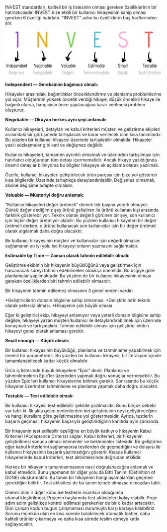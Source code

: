 INVEST standartları, kaliteli bir iş listesinin olması gereken özelliklerinin bir hatırlatıcısıdır.
INVEST bize etkili bir kullanıcı hikayesinin sahip olması gereken 6 özelliği hatırlatır. "INVEST" adını bu özelliklerin baş harflerinden alır.

<img src ="images/invest.png" width="562,5" height="150">

**Independent — Gereksinim bağımsız olmalı:**

Hikayeler arasındaki bağımlılıklar önceliklendirme ve planlama problemlerine yol açar. Müşterinin yüksek öncelik verdiği hikaye, düşük öncelikli hikaye ile bağımlı olursa, hangisinin önce yapılacağına karar verilmesi problem oluşturur.

**Negotiable — Okuyan herkes aynı şeyi anlamalı:**

Kullanıcı hikayeleri, detayları ve kabul kriterleri müşteri ve geliştirme ekipleri arasındaki bir görüşmede tartışılacak ve karar verilecek olan kısa tanımlardır. Bu yüzden bir kullanıcı hikayesi üzerinde tartışılabilir olmalıdır. Hikayeler yazılı sözleşmeler gibi kati ve değişmez değildir.

Kullanıcı hikayeleri, tamamen ayrıntılı olmamalı ve üzerinden tartışılması için hatırlatıcı olduğundan tüm detayı içermemelidir. Ancak hikaye yazıldığında önemli detaylar biliniyorsa bu bilgiler hikayeye ek açıklama olarak yazılmalı.

Özetle, kullanıcı hikayeleri geliştirilecek ürün parçası için bize yol gösteren kısa bilgilerdir. Üzerinde tartıştıkça detaylandırılabilir. Değişmez olmamalı, aksine değişime adapte olmalıdır.

**Valuable — Müşteriyi doğru anlamak:**

“Kullanıcı hikayeleri değer üretmeli” demek tek başına yeterli olmuyor. Çünkü değer dediğimiz şey ürünü geliştiren ile ürünü kullanan kişi arasında farklılık gösterebiliyor. Teknik olarak değerli görünen bir şey, son kullanıcı için hiçbir değer üretmiyor olabilir. Bu yüzden kullanıcı hikayeleri bir değer üretmeli derken, o ürünü kullanacak son kullanıcılar için bir değer üretmeli olarak algılamak daha doğru olacaktır.

Bir kullanıcı hikayesinin müşteri ve kullanıcılar için değerli olmasını sağlamanın en iyi yolu ise hikayeyi onların yazmasını sağlamaktır.

**Estimable by Time — Zaman olarak tahmin edilebilir olmalı:**

Geliştirme ekibinin bir hikayenin büyüklüğünü veya geliştirmek için harcanacak süreyi tahmin edebilmeleri oldukça önemlidir. Bu bilgiye göre planlamalar yapılmaktadır. Bu yüzden de bir kullanıcı hikayesinin olması gereken özelliklerden biri tahmin edilebilir olmasıdır.

Bir hikayenin tahmin edilemez olmasının 3 genel nedeni vardır:

*Geliştiricilerin domain bilgisine sahip olmaması.
*Geliştiricilerin teknik olarak yetersiz olması.
*Hikayenin çok büyük olması

Eğer ki geliştirici ekip, hikayeyi anlamıyor veya yeterli domain bilgisine sahip değilse, hikayeyi yazan müşteri/kullanıcı ile detaylandırabilmek için üzerinde konuşmalı ve tartışmalıdır. Tahmin edilebilir olması için geliştirici ekibin hikayeyi genel olarak anlaması gerekir.

**Small enough — Küçük olmalı:**

Bir kullanıcı hikayesinin büyüklüğü, planlama ve tahminleme yapabilmek için önemli bir parametredir. Bu yüzden bir kullanıcı hikayesi, bir iterasyon içinde tamamlanabilecek kadar küçük olmalıdır.

Ürün iş listesinde büyük hikayelere “Epic” denir. Planlama ve tahminlemelerin Epic’ler üzerinden yapmak doğru sonuçlar vermeyebilir. Bu yüzden Epic’leri kullanıcı hikayelerine bölmek gerekir. Sonrasında bu küçük hikayeler üzerinden tahminleme ve planlama yapmak daha doğru olacaktır.

**Testable — Test edilebilir olmalı:**

Bir kullanıcı hikayesi test edilebilir şekilde yazılmalıdır. Bunu birçok sebebi var tabii ki. İlk akla gelen nedenlerden biri geliştiricinin neyi geliştireceğine ve hangi kurallara göre geliştirmesine yol göstermesidir. Ayrıca, testlerin başarılı geçmesi, hikayenin başarıyla geliştirildiğinin kanıtıdır aynı zamanda.

Bir hikayenin test edilebilir özelliğine en büyük katkıyı o hikayenin Kabul Kriterleri (Acceptance Criteria) sağlar. Kabul kriterleri, bir hikayenin geliştirilmesi sonucu olması istenenler ve beklenenler listesidir. Bir geliştirme eğer kabul kriterlerini sağlamıyorsa testlerden de geçmediğini ve dolayısı ile kullanıcı hikayesinin başarılı yazılmadığını gösterir. Kısaca kullanıcı hikayelerinde kabul kriterleri, test aktivitelerinde doğrudan etkilidir.

Herkes bir hikayenin tamamlanmasının nasıl doğrulanacağını anlamalı ve kabul etmelidir. Bunu yapmanın bir diğer yolu da Bitti Tanımı (Definition of DONE) oluşturmaktır. Bu tanım bir hikayenin hangi aşamalardan geçmesi gerektiğini belirtir. Test aktivitesi de bu tanım içinde olmazsa olmazdan tabii.

Önemli olan ir diğer konu ise testlerin mümkün olduğunca otomatikleştirilmesi. Projenin başlarında test aktiviteleri kolay olabilir. Proje adım adım geliştikçe kontrol edilmesi gerekenler de bir o kadar artacaktır. Dün çalışan kodun bugün çalışmaması durumuyla karşı karşıya kalabiliriz. Sorunu mümkün olan en kısa sürede bulabilecek otomatik testler, daha kaliteli ürünler çıkarmaya ve daha kısa sürede teslim etmeye katkı sağlayacaktır.
